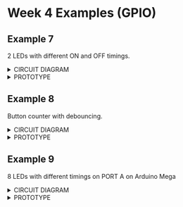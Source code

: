 # Week 4 Examples (GPIO)
## Example 7

2 LEDs with different ON and OFF timings.



<details>
<summary>CIRCUIT DIAGRAM</summary>
<img src="https://github.com/mlhakimz/EmbeddedSystemDesign/blob/main/Week4/Exercise7/Circuit%20diagram%20Ex7.JPG">
</details>

<details>
<summary>PROTOTYPE</summary>
<img src="https://github.com/mlhakimz/EmbeddedSystemDesign/blob/main/Week4/Exercise7/Ex7.JPG">
</details>

## Example 8 

Button counter with debouncing.



<details>
<summary>CIRCUIT DIAGRAM</summary>
<img src="https://github.com/mlhakimz/EmbeddedSystemDesign/blob/main/Week4/Exercise8/Circuit%20diagram%20Ex8.JPG">
</details>

<details>
<summary>PROTOTYPE</summary>
<img src="https://github.com/mlhakimz/EmbeddedSystemDesign/blob/main/Week4/Exercise8/Ex8.jpg">
</details>

## Example 9

8 LEDs with different timings on PORT A on Arduino Mega



<details>
<summary>CIRCUIT DIAGRAM</summary>
<img src="https://github.com/mlhakimz/EmbeddedSystemDesign/blob/main/Week4/Exercise9/Circuit%20diagram%20Ex9.JPG">
</details>

<details>
<summary>PROTOTYPE</summary>
<img src="https://github.com/mlhakimz/EmbeddedSystemDesign/blob/main/Week4/Exercise9/Ex9.jpg">
</details>
